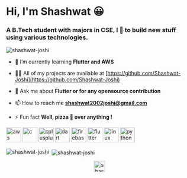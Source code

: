 <h1 align="letf">Hi, I'm Shashwat 😀</h1>
<h3 align="cleft">A B.Tech student with majors in CSE, I 💖 to build new stuff using various technologies.</h3>

<p align="left"> <img src="https://komarev.com/ghpvc/?username=shashwat-joshi" alt="shashwat-joshi" /> </p>

- 🌱 I’m currently learning **Flutter and AWS**

- 👨‍💻 All of my projects are available at [https://github.com/Shashwat-Joshi](https://github.com/Shashwat-Joshi)

- 💬 Ask me about **Flutter or for any opensource contribution**

- 📫 How to reach me **shashwat2002joshi@gmail.com**

- ⚡ Fun fact **Well, pizza 🍕 over anything !**

<p align="left"><img src="https://devicons.github.io/devicon/devicon.git/icons/amazonwebservices/amazonwebservices-original-wordmark.svg" alt="aws" width="40" height="40"/> <img src="https://devicons.github.io/devicon/devicon.git/icons/c/c-original.svg" alt="c" width="40" height="40"/> <img src="https://devicons.github.io/devicon/devicon.git/icons/cplusplus/cplusplus-original.svg" alt="cplusplus" width="40" height="40"/> <img src="https://www.vectorlogo.zone/logos/dartlang/dartlang-icon.svg" alt="dart" width="40" height="40"/> <img src="https://www.vectorlogo.zone/logos/firebase/firebase-icon.svg" alt="firebase" width="40" height="40"/> <img src="https://www.vectorlogo.zone/logos/flutterio/flutterio-icon.svg" alt="flutter" width="40" height="40"/> <img src="https://devicons.github.io/devicon/devicon.git/icons/linux/linux-original.svg" alt="linux" width="40" height="40"/> <img src="https://devicons.github.io/devicon/devicon.git/icons/python/python-original.svg" alt="python" width="40" height="40"/></p><p><img align="left" src="https://github-readme-stats.vercel.app/api/top-langs/?username=shashwat-joshi&layout=compact&hide=html" alt="shashwat-joshi" /></p>

<p>&nbsp;<img align="center" src="https://github-readme-stats.vercel.app/api?username=shashwat-joshi&show_icons=true" alt="shashwat-joshi" /></p>

<p align="center">
<a href="https://linkedin.com/in/shashwat-joshi-076378186" target="blank"><img align="center" src="https://cdn.jsdelivr.net/npm/simple-icons@3.0.1/icons/linkedin.svg" alt="shashwat-joshi-076378186" height="30" width="30" /></a>
</p>

<!--
**Shashwat-Joshi/Shashwat-Joshi** is a ✨ _special_ ✨ repository because its `README.md` (this file) appears on your GitHub profile.

Here are some ideas to get you started:

- 🔭 I’m currently working on ...
- 🌱 I’m currently learning ...
- 👯 I’m looking to collaborate on ...
- 🤔 I’m looking for help with ...
- 💬 Ask me about ...
- 📫 How to reach me: ...
- 😄 Pronouns: ...
- ⚡ Fun fact: ...
-->
